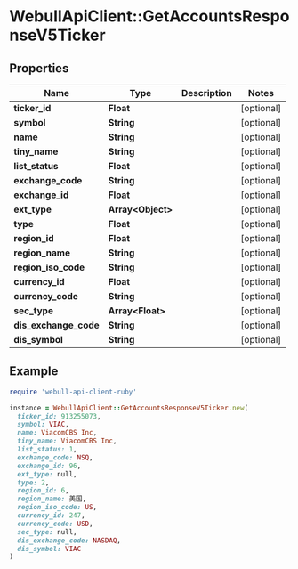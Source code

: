 # WebullApiClient::GetAccountsResponseV5Ticker

## Properties

| Name | Type | Description | Notes |
| ---- | ---- | ----------- | ----- |
| **ticker_id** | **Float** |  | [optional] |
| **symbol** | **String** |  | [optional] |
| **name** | **String** |  | [optional] |
| **tiny_name** | **String** |  | [optional] |
| **list_status** | **Float** |  | [optional] |
| **exchange_code** | **String** |  | [optional] |
| **exchange_id** | **Float** |  | [optional] |
| **ext_type** | **Array&lt;Object&gt;** |  | [optional] |
| **type** | **Float** |  | [optional] |
| **region_id** | **Float** |  | [optional] |
| **region_name** | **String** |  | [optional] |
| **region_iso_code** | **String** |  | [optional] |
| **currency_id** | **Float** |  | [optional] |
| **currency_code** | **String** |  | [optional] |
| **sec_type** | **Array&lt;Float&gt;** |  | [optional] |
| **dis_exchange_code** | **String** |  | [optional] |
| **dis_symbol** | **String** |  | [optional] |

## Example

```ruby
require 'webull-api-client-ruby'

instance = WebullApiClient::GetAccountsResponseV5Ticker.new(
  ticker_id: 913255073,
  symbol: VIAC,
  name: ViacomCBS Inc,
  tiny_name: ViacomCBS Inc,
  list_status: 1,
  exchange_code: NSQ,
  exchange_id: 96,
  ext_type: null,
  type: 2,
  region_id: 6,
  region_name: 美国,
  region_iso_code: US,
  currency_id: 247,
  currency_code: USD,
  sec_type: null,
  dis_exchange_code: NASDAQ,
  dis_symbol: VIAC
)
```


